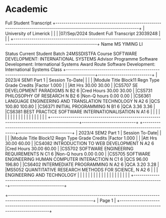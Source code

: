 # Academic

Full Student Transcript
+------------------------------------------------------------------------------------------------------------------------+
|                                     University of Limerick                                                             |
|                                                                                                                        |
|07/Sep/2024                          Student Full Transcript                                       23039248             |
|                                                                                                                        |
+------------------------------------------------------------------------------------------------------------------------+
 Name       MS            YIMING               LI

 Status     Current Student                                 Batch      24MSSDISTFA
 Course     SOFTWARE DEVELOPMENT: INTERNATIONAL SYSTEMS     Advisor
 Programme  Software Development: International Systems     Award
 Route      Software Development: International Systems     Class
+--------------------------------------------------------------------------------------------+---------------------------+
| 2023/4         SEM1          Part   1                                                      |            Session To-Date|
|                                                                                            |                           |
|Module       Title                                Block11      Regn Type  Grade   Credits   |Factor      1.000          |
|                                                                                            |Att Hrs     30.00   30.00  |
|CS5707       SE DEVELOPMENT PARADIGMS                            N             B2   6       |Cred Hours  30.00   30.00  |
|CS5731       PHILOSOPHY OF RESEARCH                              N             B2   6       |Non-Q hours 0.00    0.00   |
|CS6361       LANGUAGE ENGINEERING AND TRANSLATION TECHNOLOGY     N             A2   6       |QCS         100.80  100.80 |
|CS6371       INITIAL PROGRAMMING                                 N             B1   6       |QCA         3.36    3.36   |
|CS6381       BEST PRACTICE SOFTWARE INTERNATIONALISATION         N             A1   6       |                           |
|                                                                                            |                           |
|                                                                                            |                           |
|                                                                                            |                           |
|                                                                                            |                           |
|                                                                                            |                           |
|                                                                                            |                           |
+--------------------------------------------------------------------------------------------+---------------------------+
+--------------------------------------------------------------------------------------------+---------------------------+
| 2023/4         SEM2          Part   1                                                      |            Session To-Date|
|                                                                                            |                           |
|Module       Title                                Block12      Regn Type  Grade   Credits   |Factor      1.000          |
|                                                                                            |Att Hrs     30.00   60.00  |
|CS4082       INTRODUCTION TO WEB DEVELOPMENT                     N             A2   6       |Cred Hours  30.00   60.00  |
|CS5702       SOFTWARE ENGINEERING REQUIREMENTS                   N             C1   6       |Non-Q hours 0.00    0.00   |
|CS5705       SOFTWARE ENGINEERING HUMAN COMPUTER INTERACTION     N             C1   6       |QCS         96.00   196.80 |
|CS6402       INTERMEDIATE PROGRAMMING                            N             A2   6       |QCA         3.20    3.28   |
|MS5052       QUANTITATIVE RESEARCH METHODS FOR SCIENCE,          N             A2   6       |                           |
|             ENGINEERING AND TECHNOLOGY                                                     |                           |
|                                                                                            |                           |
|                                                                                            |                           |
|                                                                                            |                           |
|                                                                                            |                           |
|                                                                                            |                           |
|                                                                                            |                           |
+--------------------------------------------------------------------------------------------+---------------------------+

+------------------------------------------------------------------------------------------------------------------------+
|                                                                                                       Page      1      |
+------------------------------------------------------------------------------------------------------------------------+
